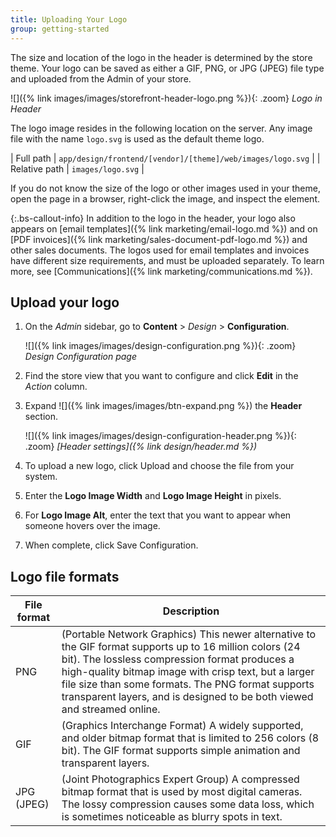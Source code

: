 ```yaml
---
title: Uploading Your Logo
group: getting-started
---
```


The size and location of the logo in the header is determined by the store theme. Your logo can be saved as either a GIF, PNG, or JPG (JPEG) file type and uploaded from the Admin of your store.

![]({% link images/images/storefront-header-logo.png %}){: .zoom}
_Logo in Header_

The logo image resides in the following location on the server. Any image file with the name `logo.svg` is used as the default theme logo.

| Full path | `app/design/frontend/[vendor]/[theme]/web/images/logo.svg` |
| Relative path | `images/logo.svg` |

If you do not know the size of the logo or other images used in your theme, open the page in a browser, right-click the image, and inspect the element.

{:.bs-callout-info}
In addition to the logo in the header, your logo also appears on [email templates]({% link marketing/email-logo.md %}) and on [PDF invoices]({% link marketing/sales-document-pdf-logo.md %}) and other sales documents. The logos used for email templates and invoices have different size requirements, and must be uploaded separately. To learn more, see [Communications]({% link marketing/communications.md %}).

## Upload your logo

1. On the _Admin_ sidebar, go to **Content** > _Design_ > **Configuration**.

   ![]({% link images/images/design-configuration.png %}){: .zoom}
   _Design Configuration page_

1. Find the store view that you want to configure and click **Edit** in the _Action_ column.

1. Expand ![]({% link images/images/btn-expand.png %}) the **Header** section.

   ![]({% link images/images/design-configuration-header.png %}){: .zoom}
   _[Header settings]({% link design/header.md %})_

1. To upload a new logo, click <span class="btn">Upload</span> and choose the file from your system.

1. Enter the **Logo Image Width** and **Logo Image Height** in pixels.

1. For **Logo Image Alt**, enter the text that you want to appear when someone hovers over the image.

1. When complete, click <span class="btn">Save Configuration</span>.

## Logo file formats

|File format|Description|
|--- |--- |
|PNG|(Portable Network Graphics) This newer alternative to the GIF format supports up to 16 million colors (24 bit). The lossless compression format produces a high-quality bitmap image with crisp text, but a larger file size than some formats. The PNG format supports transparent layers, and is designed to be both viewed and streamed online.|
|GIF|(Graphics Interchange Format) A widely supported, and older bitmap format that is limited to 256 colors (8 bit). The GIF format supports simple animation and transparent layers.|
|JPG (JPEG)|(Joint Photographics Expert Group) A compressed bitmap format that is used by most digital cameras. The lossy compression causes some data loss, which is sometimes noticeable as blurry spots in text.|
